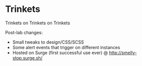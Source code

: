 # Trinkets
Trinkets on Trinkets on Trinkets

Post-lab changes: 
- Small tweaks to design/CSS/SCSS
- Some alert events that trigger on different instances
- Hosted on Surge (first successful use ever) @ http://smelly-stop.surge.sh/
